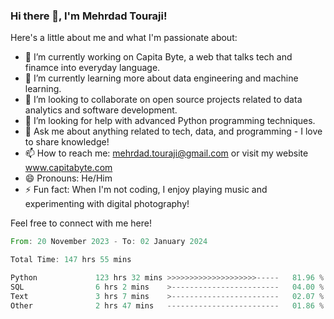 ### Hi there 👋, I'm Mehrdad Touraji!


Here's a little about me and what I'm passionate about:

- 🔭 I’m currently working on Capita Byte, a web that talks tech and finamce into everyday language.
- 🌱 I’m currently learning more about data engineering and machine learning.
- 👯 I’m looking to collaborate on open source projects related to data analytics and software development.
- 🤔 I’m looking for help with advanced Python programming techniques.
- 💬 Ask me about anything related to tech, data, and programming - I love to share knowledge!
- 📫 How to reach me: mehrdad.touraji@gmail.com or visit my website www.capitabyte.com
- 😄 Pronouns: He/Him
- ⚡ Fun fact: When I'm not coding, I enjoy playing music and experimenting with digital photography!

Feel free to connect with me here!


<!--START_SECTION:waka-->

```rust
From: 20 November 2023 - To: 02 January 2024

Total Time: 147 hrs 55 mins

Python             123 hrs 32 mins >>>>>>>>>>>>>>>>>>>>-----   81.96 %
SQL                6 hrs 2 mins    >------------------------   04.00 %
Text               3 hrs 7 mins    >------------------------   02.07 %
Other              2 hrs 47 mins   -------------------------   01.86 %
```

<!--END_SECTION:waka-->
